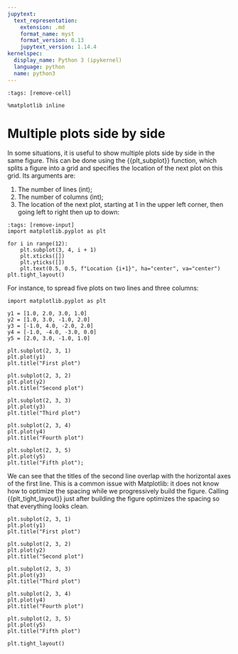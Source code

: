 ```yaml
---
jupytext:
  text_representation:
    extension: .md
    format_name: myst
    format_version: 0.13
    jupytext_version: 1.14.4
kernelspec:
  display_name: Python 3 (ipykernel)
  language: python
  name: python3
---
```


```{code-cell} ipython3
:tags: [remove-cell]

%matplotlib inline
```

# Multiple plots side by side

In some situations, it is useful to show multiple plots side by side in the same figure. This can be done using the {{plt_subplot}} function, which splits a figure into a grid and specifies the location of the next plot on this grid. Its arguments are:

1. The number of lines (int);
2. The number of columns (int);
3. The location of the next plot, starting at 1 in the upper left corner, then going left to right then up to down:

```{code-cell} ipython3
:tags: [remove-input]
import matplotlib.pyplot as plt

for i in range(12):
    plt.subplot(3, 4, i + 1)
    plt.xticks([])
    plt.yticks([])
    plt.text(0.5, 0.5, f"Location {i+1}", ha="center", va="center")
plt.tight_layout()
```

For instance, to spread five plots on two lines and three columns:

```{code-cell} ipython3
import matplotlib.pyplot as plt

y1 = [1.0, 2.0, 3.0, 1.0]
y2 = [1.0, 3.0, -1.0, 2.0]
y3 = [-1.0, 4.0, -2.0, 2.0]
y4 = [-1.0, -4.0, -3.0, 0.0]
y5 = [2.0, 3.0, -1.0, 1.0]

plt.subplot(2, 3, 1)
plt.plot(y1)
plt.title("First plot")

plt.subplot(2, 3, 2)
plt.plot(y2)
plt.title("Second plot")

plt.subplot(2, 3, 3)
plt.plot(y3)
plt.title("Third plot")

plt.subplot(2, 3, 4)
plt.plot(y4)
plt.title("Fourth plot")

plt.subplot(2, 3, 5)
plt.plot(y5)
plt.title("Fifth plot");
```

We can see that the titles of the second line overlap with the horizontal axes of the first line. This is a common issue with Matplotlib: it does not know how to optimize the spacing while we progressively build the figure. Calling {{plt_tight_layout}} just after building the figure optimizes the spacing so that everything looks clean.

```{code-cell} ipython3
plt.subplot(2, 3, 1)
plt.plot(y1)
plt.title("First plot")

plt.subplot(2, 3, 2)
plt.plot(y2)
plt.title("Second plot")

plt.subplot(2, 3, 3)
plt.plot(y3)
plt.title("Third plot")

plt.subplot(2, 3, 4)
plt.plot(y4)
plt.title("Fourth plot")

plt.subplot(2, 3, 5)
plt.plot(y5)
plt.title("Fifth plot")

plt.tight_layout()
```
